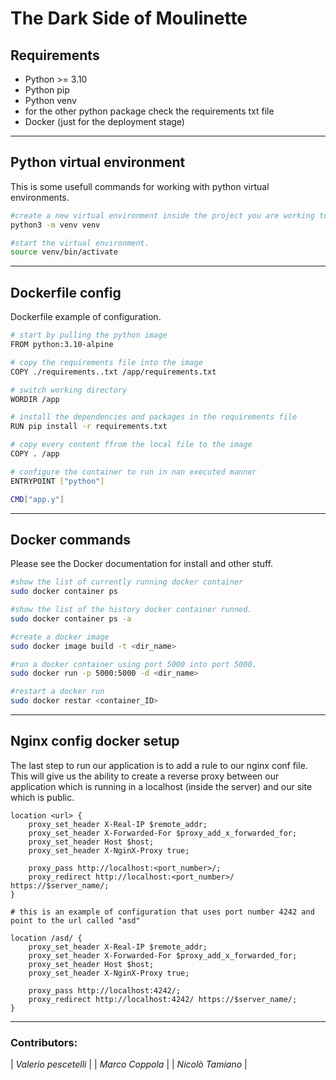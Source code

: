# The Dark Side of Moulinette

## Requirements
* Python >= 3.10
* Python pip
* Python venv
* for the other python package check the requirements txt file
* Docker (just for the deployment stage)
-------------------------------------------------------------------------------
## Python virtual environment
This is some usefull commands for working with python virtual environments.
```bash
#create a new virtual environment inside the project you are working to.
python3 -m venv venv

#start the virtual environment.
source venv/bin/activate
```
-------------------------------------------------------------------------------
## Dockerfile config
Dockerfile example of configuration.
```bash
# start by pulling the python image
FROM python:3.10-alpine

# copy the requirements file into the image
COPY ./requirements..txt /app/requirements.txt

# switch working directory
WORDIR /app

# install the dependencies and packages in the requirements file
RUN pip install -r requirements.txt

# copy every content ffrom the local file to the image
COPY . /app

# configure the container to run in nan executed manner
ENTRYPOINT ["python"]

CMD["app.y"]
```
-------------------------------------------------------------------------------
## Docker commands
Please see the Docker documentation for install and other stuff.
```bash
#show the list of currently running docker container
sudo docker container ps

#show the list of the history docker container runned.
sudo docker container ps -a

#create a docker image
sudo docker image build -t <dir_name>

#run a docker container using port 5000 into port 5000.
sudo docker run -p 5000:5000 -d <dir_name>

#restart a docker run
sudo docker restar <container_ID>
```
-------------------------------------------------------------------------------
## Nginx config docker setup

The last step to run our application is to add a rule to our nginx conf file.
This will give us the ability to create a reverse proxy between our application
which is running in a localhost (inside the server) and our site which is public.

```
location <url> {
	proxy_set_header X-Real-IP $remote_addr;
	proxy_set_header X-Forwarded-For $proxy_add_x_forwarded_for;
	proxy_set_header Host $host;
	proxy_set_header X-NginX-Proxy true;

	proxy_pass http://localhost:<port_number>/;
	proxy_redirect http://localhost:<port_number>/ https://$server_name/;
}

# this is an example of configuration that uses port number 4242 and point to the url called "asd"

location /asd/ {
	proxy_set_header X-Real-IP $remote_addr;
	proxy_set_header X-Forwarded-For $proxy_add_x_forwarded_for;
	proxy_set_header Host $host;
	proxy_set_header X-NginX-Proxy true;

	proxy_pass http://localhost:4242/;
	proxy_redirect http://localhost:4242/ https://$server_name/;
}

```
-------------------------------------------------------------------------------
### Contributors:
| *Valerio pescetelli* |
| *Marco Coppola*      |
| *Nicolò Tamiano*     |
